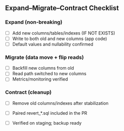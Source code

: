 ## Expand–Migrate–Contract Checklist

### Expand (non-breaking)
- [ ] Add new columns/tables/indexes (IF NOT EXISTS)
- [ ] Write to both old and new columns (app code)
- [ ] Default values and nullability confirmed

### Migrate (data move + flip reads)
- [ ] Backfill new columns from old
- [ ] Read path switched to new columns
- [ ] Metrics/monitoring verified

### Contract (cleanup)
- [ ] Remove old columns/indexes after stabilization
- [ ] Paired revert_*.sql included in the PR
- [ ] Verified on staging; backup ready


